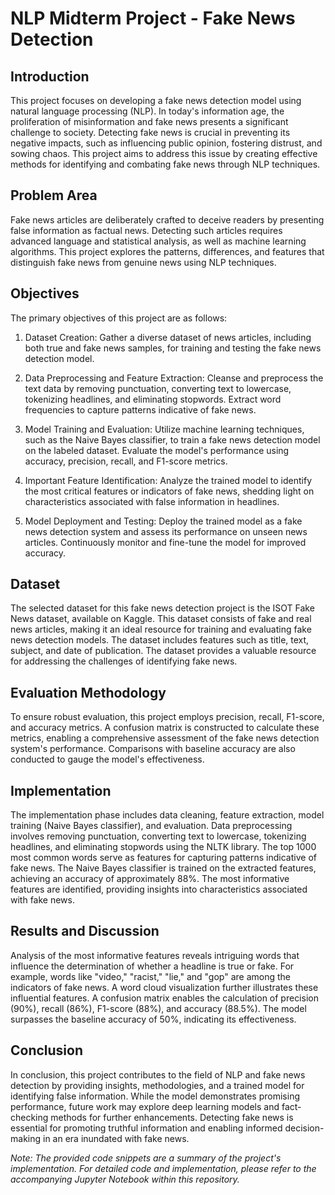 # NLP Midterm Project - Fake News Detection

## Introduction
This project focuses on developing a fake news detection model using natural language processing (NLP). In today's information age, the proliferation of misinformation and fake news presents a significant challenge to society. Detecting fake news is crucial in preventing its negative impacts, such as influencing public opinion, fostering distrust, and sowing chaos. This project aims to address this issue by creating effective methods for identifying and combating fake news through NLP techniques.

## Problem Area
Fake news articles are deliberately crafted to deceive readers by presenting false information as factual news. Detecting such articles requires advanced language and statistical analysis, as well as machine learning algorithms. This project explores the patterns, differences, and features that distinguish fake news from genuine news using NLP techniques.

## Objectives
The primary objectives of this project are as follows:

1. Dataset Creation: Gather a diverse dataset of news articles, including both true and fake news samples, for training and testing the fake news detection model.

2. Data Preprocessing and Feature Extraction: Cleanse and preprocess the text data by removing punctuation, converting text to lowercase, tokenizing headlines, and eliminating stopwords. Extract word frequencies to capture patterns indicative of fake news.

3. Model Training and Evaluation: Utilize machine learning techniques, such as the Naive Bayes classifier, to train a fake news detection model on the labeled dataset. Evaluate the model's performance using accuracy, precision, recall, and F1-score metrics.

4. Important Feature Identification: Analyze the trained model to identify the most critical features or indicators of fake news, shedding light on characteristics associated with false information in headlines.

5. Model Deployment and Testing: Deploy the trained model as a fake news detection system and assess its performance on unseen news articles. Continuously monitor and fine-tune the model for improved accuracy.

## Dataset
The selected dataset for this fake news detection project is the ISOT Fake News dataset, available on Kaggle. This dataset consists of fake and real news articles, making it an ideal resource for training and evaluating fake news detection models. The dataset includes features such as title, text, subject, and date of publication. The dataset provides a valuable resource for addressing the challenges of identifying fake news.

## Evaluation Methodology
To ensure robust evaluation, this project employs precision, recall, F1-score, and accuracy metrics. A confusion matrix is constructed to calculate these metrics, enabling a comprehensive assessment of the fake news detection system's performance. Comparisons with baseline accuracy are also conducted to gauge the model's effectiveness.

## Implementation
The implementation phase includes data cleaning, feature extraction, model training (Naive Bayes classifier), and evaluation. Data preprocessing involves removing punctuation, converting text to lowercase, tokenizing headlines, and eliminating stopwords using the NLTK library. The top 1000 most common words serve as features for capturing patterns indicative of fake news. The Naive Bayes classifier is trained on the extracted features, achieving an accuracy of approximately 88%. The most informative features are identified, providing insights into characteristics associated with fake news.

## Results and Discussion
Analysis of the most informative features reveals intriguing words that influence the determination of whether a headline is true or fake. For example, words like "video," "racist," "lie," and "gop" are among the indicators of fake news. A word cloud visualization further illustrates these influential features. A confusion matrix enables the calculation of precision (90%), recall (86%), F1-score (88%), and accuracy (88.5%). The model surpasses the baseline accuracy of 50%, indicating its effectiveness.

## Conclusion
In conclusion, this project contributes to the field of NLP and fake news detection by providing insights, methodologies, and a trained model for identifying false information. While the model demonstrates promising performance, future work may explore deep learning models and fact-checking methods for further enhancements. Detecting fake news is essential for promoting truthful information and enabling informed decision-making in an era inundated with fake news.

*Note: The provided code snippets are a summary of the project's implementation. For detailed code and implementation, please refer to the accompanying Jupyter Notebook within this repository.*


